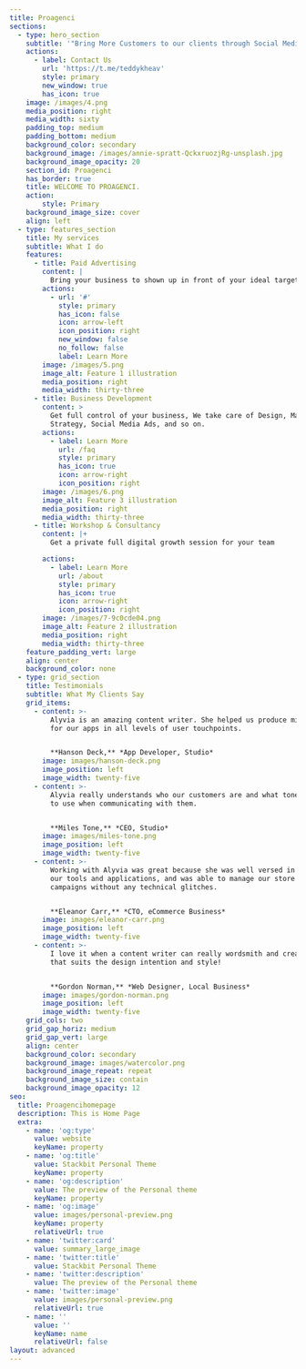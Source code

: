 ```yaml
---
title: Proagenci
sections:
  - type: hero_section
    subtitle: '"Bring More Customers to our clients through Social Media Advertising."'
    actions:
      - label: Contact Us
        url: 'https://t.me/teddykheav'
        style: primary
        new_window: true
        has_icon: true
    image: /images/4.png
    media_position: right
    media_width: sixty
    padding_top: medium
    padding_bottom: medium
    background_color: secondary
    background_image: /images/annie-spratt-QckxruozjRg-unsplash.jpg
    background_image_opacity: 20
    section_id: Proagenci
    has_border: true
    title: WELCOME TO PROAGENCI.
    action: 
        style: Primary
    background_image_size: cover
    align: left
  - type: features_section
    title: My services
    subtitle: What I do
    features:
      - title: Paid Advertising
        content: |
          Bring your business to shown up in front of your ideal target audience using Ads (Facebook, Instagram, Tik Tok, etc)
        actions:
          - url: '#'
            style: primary
            has_icon: false
            icon: arrow-left
            icon_position: right
            new_window: false
            no_follow: false
            label: Learn More
        image: /images/5.png
        image_alt: Feature 1 illustration
        media_position: right
        media_width: thirty-three
      - title: Business Development
        content: >
          Get full control of your business, We take care of Design, Marketing
          Strategy, Social Media Ads, and so on.
        actions:
          - label: Learn More
            url: /faq
            style: primary
            has_icon: true
            icon: arrow-right
            icon_position: right
        image: /images/6.png
        image_alt: Feature 3 illustration
        media_position: right
        media_width: thirty-three
      - title: Workshop & Consultancy
        content: |+
          Get a private full digital growth session for your team

        actions:
          - label: Learn More
            url: /about
            style: primary
            has_icon: true
            icon: arrow-right
            icon_position: right
        image: /images/7-9c0cde04.png
        image_alt: Feature 2 illustration
        media_position: right
        media_width: thirty-three
    feature_padding_vert: large
    align: center
    background_color: none
  - type: grid_section
    title: Testimonials
    subtitle: What My Clients Say
    grid_items:
      - content: >-
          Alyvia is an amazing content writer. She helped us produce microcopy
          for our apps in all levels of user touchpoints.


          **Hanson Deck,** *App Developer, Studio*
        image: images/hanson-deck.png
        image_position: left
        image_width: twenty-five
      - content: >-
          Alyvia really understands who our customers are and what tone of voice
          to use when communicating with them.


          **Miles Tone,** *CEO, Studio*
        image: images/miles-tone.png
        image_position: left
        image_width: twenty-five
      - content: >-
          Working with Alyvia was great because she was well versed in all of
          our tools and applications, and was able to manage our store and
          campaigns without any technical glitches.


          **Eleanor Carr,** *CTO, eCommerce Business*
        image: images/eleanor-carr.png
        image_position: left
        image_width: twenty-five
      - content: >-
          I love it when a content writer can really wordsmith and create copy
          that suits the design intention and style!


          **Gordon Norman,** *Web Designer, Local Business*
        image: images/gordon-norman.png
        image_position: left
        image_width: twenty-five
    grid_cols: two
    grid_gap_horiz: medium
    grid_gap_vert: large
    align: center
    background_color: secondary
    background_image: images/watercolor.png
    background_image_repeat: repeat
    background_image_size: contain
    background_image_opacity: 12
seo:
  title: Proagencihomepage
  description: This is Home Page
  extra:
    - name: 'og:type'
      value: website
      keyName: property
    - name: 'og:title'
      value: Stackbit Personal Theme
      keyName: property
    - name: 'og:description'
      value: The preview of the Personal theme
      keyName: property
    - name: 'og:image'
      value: images/personal-preview.png
      keyName: property
      relativeUrl: true
    - name: 'twitter:card'
      value: summary_large_image
    - name: 'twitter:title'
      value: Stackbit Personal Theme
    - name: 'twitter:description'
      value: The preview of the Personal theme
    - name: 'twitter:image'
      value: images/personal-preview.png
      relativeUrl: true
    - name: ''
      value: ''
      keyName: name
      relativeUrl: false
layout: advanced
---
```

